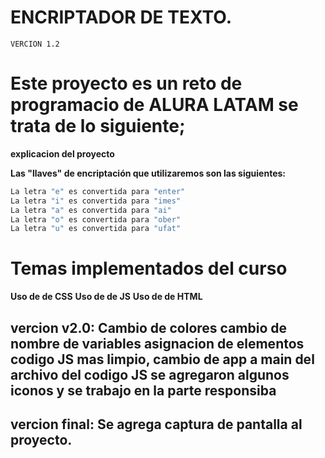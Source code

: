 # ENCRIPTADOR DE TEXTO.
`VERCION 1.2`

# Este proyecto es un reto de programacio de ALURA LATAM se trata de lo siguiente;

**explicacion del proyecto**

**Las "llaves" de encriptación que utilizaremos son las siguientes:**

```h
La letra "e" es convertida para "enter"
La letra "i" es convertida para "imes"
La letra "a" es convertida para "ai"
La letra "o" es convertida para "ober"
La letra "u" es convertida para "ufat"
```

# Temas implementados del curso 

**Uso de de CSS**
**Uso de de JS**
**Uso de de HTML**

## vercion v2.0: Cambio de colores cambio de nombre de variables  asignacion de elementos codigo JS mas limpio, cambio de app a main del archivo del codigo JS se agregaron algunos iconos y se trabajo en la parte responsiba

## vercion final: Se agrega captura de pantalla al proyecto.